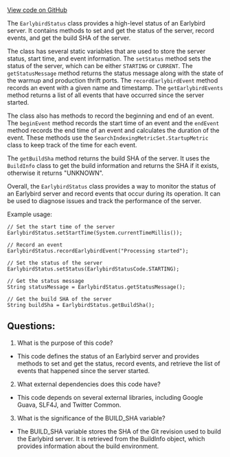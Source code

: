 [View code on GitHub](https://github.com/misbahsy/the-algorithm/src/java/com/twitter/search/earlybird/EarlybirdStatus.java)

The `EarlybirdStatus` class provides a high-level status of an Earlybird server. It contains methods to set and get the status of the server, record events, and get the build SHA of the server. 

The class has several static variables that are used to store the server status, start time, and event information. The `setStatus` method sets the status of the server, which can be either `STARTING` or `CURRENT`. The `getStatusMessage` method returns the status message along with the state of the warmup and production thrift ports. The `recordEarlybirdEvent` method records an event with a given name and timestamp. The `getEarlybirdEvents` method returns a list of all events that have occurred since the server started.

The class also has methods to record the beginning and end of an event. The `beginEvent` method records the start time of an event and the `endEvent` method records the end time of an event and calculates the duration of the event. These methods use the `SearchIndexingMetricSet.StartupMetric` class to keep track of the time for each event.

The `getBuildSha` method returns the build SHA of the server. It uses the `BuildInfo` class to get the build information and returns the SHA if it exists, otherwise it returns "UNKNOWN".

Overall, the `EarlybirdStatus` class provides a way to monitor the status of an Earlybird server and record events that occur during its operation. It can be used to diagnose issues and track the performance of the server. 

Example usage:

```
// Set the start time of the server
EarlybirdStatus.setStartTime(System.currentTimeMillis());

// Record an event
EarlybirdStatus.recordEarlybirdEvent("Processing started");

// Set the status of the server
EarlybirdStatus.setStatus(EarlybirdStatusCode.STARTING);

// Get the status message
String statusMessage = EarlybirdStatus.getStatusMessage();

// Get the build SHA of the server
String buildSha = EarlybirdStatus.getBuildSha();
```
## Questions: 
 1. What is the purpose of this code?
- This code defines the status of an Earlybird server and provides methods to set and get the status, record events, and retrieve the list of events that happened since the server started.

2. What external dependencies does this code have?
- This code depends on several external libraries, including Google Guava, SLF4J, and Twitter Common.

3. What is the significance of the BUILD_SHA variable?
- The BUILD_SHA variable stores the SHA of the Git revision used to build the Earlybird server. It is retrieved from the BuildInfo object, which provides information about the build environment.